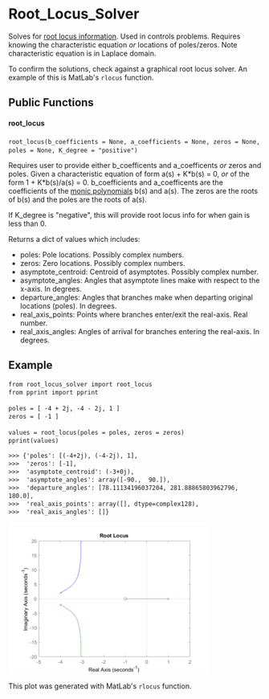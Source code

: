 # Root_Locus_Solver
Solves for [root locus information](https://en.wikipedia.org/wiki/Root_locus). Used in controls problems. Requires knowing the characteristic equation *or* locations of poles/zeros. Note characteristic equation is in Laplace domain.

To confirm the solutions, check against a graphical root locus solver. An example of this is MatLab's `rlocus` function.


## Public Functions

#### root_locus
`root_locus(b_coefficients = None, a_coefficients = None, zeros = None, poles = None, K_degree = "positive")`

Requires user to provide either b_coefficents and a_coefficents *or* zeros and poles. Given a characteristic equation of form a(s) + K\*b(s) = 0, *or* of the form 1 + K\*b(s)/a(s) = 0. b_coefficients and a_coefficents are the coefficients of the [monic polynomials](https://en.wikipedia.org/wiki/Monic_polynomial) b(s) and a(s). The zeros are the roots of b(s) and the poles are the roots of a(s).

If K_degree is "negative", this will provide root locus info for when gain is less than 0.

Returns a dict of values which includes:
- poles: Pole locations. Possibly complex numbers.
- zeros: Zero locations. Possibly complex numbers.
- asymptote_centroid: Centroid of asymptotes. Possibly complex number.
- asymptote_angles: Angles that asymptote lines make with respect to the x-axis. In degrees.
- departure_angles: Angles that branches make when departing original locations (poles). In degrees.
- real_axis_points: Points where branches enter/exit the real-axis. Real number.
- real_axis_angles: Angles of arrival for branches entering the real-axis. In degrees.

## Example

```
from root_locus_solver import root_locus
from pprint import pprint

poles = [ -4 + 2j, -4 - 2j, 1 ]
zeros = [ -1 ]

values = root_locus(poles = poles, zeros = zeros)
pprint(values)
```
```
>>> {'poles': [(-4+2j), (-4-2j), 1],
>>>  'zeros': [-1],
>>>  'asymptote_centroid': (-3+0j),
>>>  'asymptote_angles': array([-90.,  90.]),
>>>  'departure_angles': [78.11134196037204, 281.88865803962796, 180.0],
>>>  'real_axis_points': array([], dtype=complex128),
>>>  'real_axis_angles': []}
```

<img src="example_plot_matlab.png"  width="400">

This plot was generated with MatLab's `rlocus` function.
